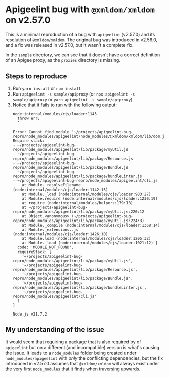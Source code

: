 # Apigeelint bug with `@xmldom/xmldom` on v2.57.0

This is a minimal reproduction of a bug with `apigeelint` (v2.57.0) and its resolution of `@xmldom/xmldom`.
The original bug was introduced in v2.56.0, and a fix was released in v2.57.0, but it wasn't a complete fix.

In the `sample` directory, we can see that it doesn't have a correct definition of an Apigee proxy, as the `proxies`
directory is missing.

## Steps to reproduce

1. Run `yarn install` or `npm install`
2. Run `apigeelint -s sample/apiproxy` (or `npx apigeelint -s sample/apiproxy` or `yarn apigeelint -s sample/apiproxy`)
3. Notice that it fails to run with the following output:
    ```
    node:internal/modules/cjs/loader:1145
      throw err;
      ^

    Error: Cannot find module '~/projects/apigeelint-bug-repro/node_modules/apigeelint/node_modules/@xmldom/xmldom/lib/dom.js'
    Require stack:
    - ~/projects/apigeelint-bug-repro/node_modules/apigeelint/lib/package/myUtil.js
    - ~/projects/apigeelint-bug-repro/node_modules/apigeelint/lib/package/Resource.js
    - ~/projects/apigeelint-bug-repro/node_modules/apigeelint/lib/package/Bundle.js
    - ~/projects/apigeelint-bug-repro/node_modules/apigeelint/lib/package/bundleLinter.js
    - ~/projects/apigeelint-bug-repro/node_modules/apigeelint/cli.js
        at Module._resolveFilename (node:internal/modules/cjs/loader:1142:15)
        at Module._load (node:internal/modules/cjs/loader:983:27)
        at Module.require (node:internal/modules/cjs/loader:1230:19)
        at require (node:internal/modules/helpers:179:18)
        at ~/projects/apigeelint-bug-repro/node_modules/apigeelint/lib/package/myUtil.js:220:12
        at Object.<anonymous> (~/projects/apigeelint-bug-repro/node_modules/apigeelint/lib/package/myUtil.js:224:3)
        at Module._compile (node:internal/modules/cjs/loader:1368:14)
        at Module._extensions..js (node:internal/modules/cjs/loader:1426:10)
        at Module.load (node:internal/modules/cjs/loader:1205:32)
        at Module._load (node:internal/modules/cjs/loader:1021:12) {
      code: 'MODULE_NOT_FOUND',
      requireStack: [
        '~/projects/apigeelint-bug-repro/node_modules/apigeelint/lib/package/myUtil.js',
        '~/projects/apigeelint-bug-repro/node_modules/apigeelint/lib/package/Resource.js',
        '~/projects/apigeelint-bug-repro/node_modules/apigeelint/lib/package/Bundle.js',
        '~/projects/apigeelint-bug-repro/node_modules/apigeelint/lib/package/bundleLinter.js',
        '~/projects/apigeelint-bug-repro/node_modules/apigeelint/cli.js'
      ]
    }

    Node.js v21.7.2
    ```

## My understanding of the issue

It would seem that requiring a package that is also required by of `apigeelint` but on a different (and incompatible)
version is what's causing the issue. It leads to a `node_modules` folder being created under `node_modules/apigeelint`
with _only_ the conflicting dependencies, but the fix introduced in v2.57.0 assumes that `@xmldom/xmldom` will always
exist under the very first `node_modules` that it finds when traversing upwards.
